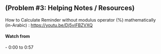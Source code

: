 ## (Problem #3: Helping Notes / Resources)<br>

How to Calculate Reminder without modulus operator (%) mathematically (in-Arabic) : https://youtu.be/Dj5viFBZVXQ </br>

<h4>Watch from</h4>
- 0:00 to 0:57
